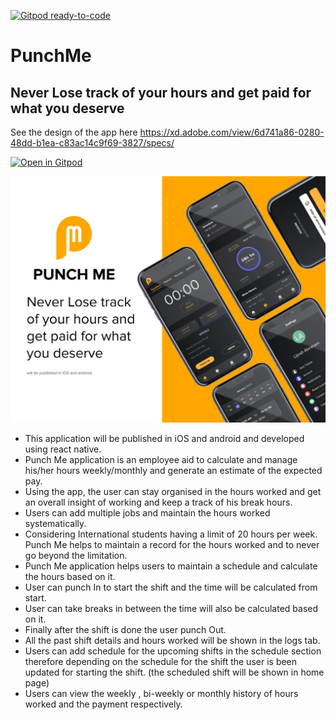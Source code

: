 [![Gitpod ready-to-code](https://img.shields.io/badge/Gitpod-ready--to--code-blue?logo=gitpod)](https://gitpod.io/#https://github.com/vibinjoby/PunchMe)

# PunchMe

## Never Lose track of your hours and get paid for what you deserve

See the design of the app here
https://xd.adobe.com/view/6d741a86-0280-48dd-b1ea-c83ac14c9f69-3827/specs/

[![Open in Gitpod](https://gitpod.io/button/open-in-gitpod.svg)](https://gitpod.io/#https://github.com/vibinjoby/PunchMe)

![punchme](PunchMe.jpg)

- This application will be published in iOS and android and developed using react native.
- Punch Me application is an employee aid to calculate and manage his/her hours weekly/monthly and generate an estimate of the expected pay.
- Using the app, the user can stay organised in the hours worked and get an overall insight of working and keep a track of his break hours.
- Users can add multiple jobs and maintain the hours worked systematically.
- Considering International students having a limit of 20 hours per week. Punch Me helps to maintain a record for the hours worked and to never go beyond the limitation.
- Punch Me application helps users to maintain a schedule and calculate the hours based on it.
- User can punch In to start the shift and the time will be calculated from start.
- User can take breaks in between the time will also be calculated based on it.
- Finally after the shift is done the user punch Out.
- All the past shift details and hours worked will be shown in the logs tab.
- Users can add schedule for the upcoming shifts in the schedule section therefore depending on the schedule for the shift the user is been updated for starting the shift. (the scheduled shift will be shown in home page)
- Users can view the weekly , bi-weekly or monthly history of hours worked and the payment respectively.
